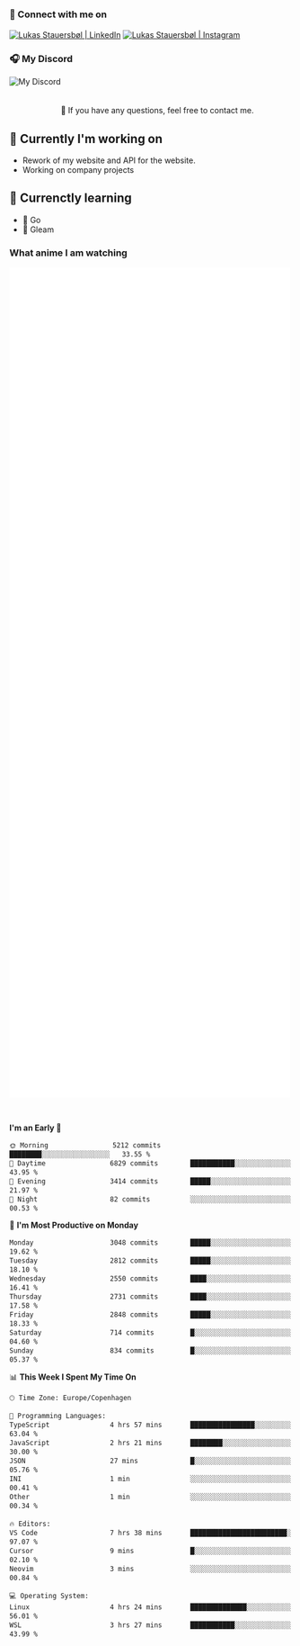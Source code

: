 ### 🔗 Connect with me on
<a href="https://www.instagram.com/lukas_stauersbol" target="_blank"><img align="center" src="https://raw.githubusercontent.com/stauersbol/stauersbol/main/images/instagram.svg" alt="Lukas Stauersbøl | LinkedIn" width="30px"/></a>
<a href="https://www.linkedin.com/in/lukas-stauersbol/" target="_blank"><img align="center" src="https://raw.githubusercontent.com/stauersbol/stauersbol/main/images/linkedin.svg" alt="Lukas Stauersbøl | Instagram" width="30px"/></a>

<p align="center">
 <h3>🎧 My Discord</h3>
 <img align="left" height="55px" src="https://discord.c99.nl/widget/theme-2/147806323323568128.png" alt="My Discord" />
</p>

<br/>
<br/>
<br/>
💬 If you have any questions, feel free to contact me.

## 🔭 Currently I'm working on
- Rework of my website and API for the website.
- Working on company projects
 
## 🌱 Currenctly learning
- 💙 Go
- 💜 Gleam

### What anime I am watching
<a href="https://anilist.co/user/slashiy/" align="center"><img align="center" width="500px" src="metrics.plugin.personal.anilist.svg" /></a>

<br/>

<!--START_SECTION:waka-->
**I'm an Early 🐤** 

```text
🌞 Morning                5212 commits        ████████░░░░░░░░░░░░░░░░░   33.55 % 
🌆 Daytime                6829 commits        ███████████░░░░░░░░░░░░░░   43.95 % 
🌃 Evening                3414 commits        █████░░░░░░░░░░░░░░░░░░░░   21.97 % 
🌙 Night                  82 commits          ░░░░░░░░░░░░░░░░░░░░░░░░░   00.53 % 
```
📅 **I'm Most Productive on Monday** 

```text
Monday                   3048 commits        █████░░░░░░░░░░░░░░░░░░░░   19.62 % 
Tuesday                  2812 commits        █████░░░░░░░░░░░░░░░░░░░░   18.10 % 
Wednesday                2550 commits        ████░░░░░░░░░░░░░░░░░░░░░   16.41 % 
Thursday                 2731 commits        ████░░░░░░░░░░░░░░░░░░░░░   17.58 % 
Friday                   2848 commits        █████░░░░░░░░░░░░░░░░░░░░   18.33 % 
Saturday                 714 commits         █░░░░░░░░░░░░░░░░░░░░░░░░   04.60 % 
Sunday                   834 commits         █░░░░░░░░░░░░░░░░░░░░░░░░   05.37 % 
```


📊 **This Week I Spent My Time On** 

```text
🕑︎ Time Zone: Europe/Copenhagen

💬 Programming Languages: 
TypeScript               4 hrs 57 mins       ████████████████░░░░░░░░░   63.04 % 
JavaScript               2 hrs 21 mins       ████████░░░░░░░░░░░░░░░░░   30.00 % 
JSON                     27 mins             █░░░░░░░░░░░░░░░░░░░░░░░░   05.76 % 
INI                      1 min               ░░░░░░░░░░░░░░░░░░░░░░░░░   00.41 % 
Other                    1 min               ░░░░░░░░░░░░░░░░░░░░░░░░░   00.34 % 

🔥 Editors: 
VS Code                  7 hrs 38 mins       ████████████████████████░   97.07 % 
Cursor                   9 mins              █░░░░░░░░░░░░░░░░░░░░░░░░   02.10 % 
Neovim                   3 mins              ░░░░░░░░░░░░░░░░░░░░░░░░░   00.84 % 

💻 Operating System: 
Linux                    4 hrs 24 mins       ██████████████░░░░░░░░░░░   56.01 % 
WSL                      3 hrs 27 mins       ███████████░░░░░░░░░░░░░░   43.99 % 
```


<!--END_SECTION:waka-->
